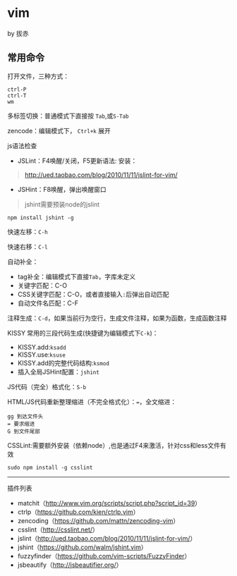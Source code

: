 vim
===

by 拔赤

## 常用命令

打开文件，三种方式：

	ctrl-P
	ctrl-T
	wm

多标签切换：普通模式下直接按 `Tab`,或`S-Tab`

zencode：编辑模式下， `Ctrl+k` 展开

js语法检查

- JSLint：F4唤醒/关闭，F5更新语法: 安装：

> <http://ued.taobao.com/blog/2010/11/11/jslint-for-vim/>

- JSHint：F8唤醒，弹出唤醒窗口

> jshint需要预装node的jslint

	npm install jshint -g

快速左移：`C-h`

快速右移：`C-l`

自动补全：

- tag补全：编辑模式下直接`Tab`，字库未定义
- 关键字匹配：C-O
- CSS关键字匹配：C-O，或者直接输入`:`后弹出自动匹配
- 自动文件名匹配：C-F

注释生成：`C-d`，如果当前行为空行，生成文件注释，如果为函数，生成函数注释

KISSY 常用的三段代码生成(快捷键为编辑模式下`C-k`)：

- KISSY.add:`ksadd`
- KISSY.use:`ksuse`
- KISSY.add的完整代码结构:`ksmod`
- 插入全局JSHint配置：`jshint`

JS代码（完全）格式化：`S-b`

HTML/JS代码重新整理缩进（不完全格式化）：`=`，全文缩进：

	gg 到达文件头
	= 要求缩进
	G 到文件尾部

CSSLint:需要额外安装（依赖node）,也是通过F4来激活，针对css和less文件有效

	sudo npm install -g csslint

------

插件列表

- matchit（<http://www.vim.org/scripts/script.php?script_id=39>）
- ctrlp（<https://github.com/kien/ctrlp.vim>）
- zencoding（<https://github.com/mattn/zencoding-vim>）
- csslint（<http://csslint.net/>）
- jslint（<http://ued.taobao.com/blog/2010/11/11/jslint-for-vim/>）
- jshint（<https://github.com/walm/jshint.vim>）
- fuzzyfinder（<https://github.com/vim-scripts/FuzzyFinder>）
- jsbeautify（<http://jsbeautifier.org/>）



